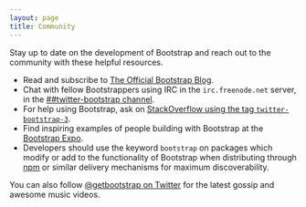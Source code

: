 ```yaml
---
layout: page
title: Community
---
```


Stay up to date on the development of Bootstrap and reach out to the community with these helpful resources.

- Read and subscribe to [The Official Bootstrap Blog](http://blog.getbootstrap.com/).
- Chat with fellow Bootstrappers using IRC in the `irc.freenode.net` server, in the [##twitter-bootstrap channel](irc://irc.freenode.net/%23twitter-bootstrap).
- For help using Bootstrap, ask on [StackOverflow using the tag `twitter-bootstrap-3`](https://stackoverflow.com/questions/tagged/twitter-bootstrap-3).
- Find inspiring examples of people building with Bootstrap at the [Bootstrap Expo](http://expo.getbootstrap.com).
- Developers should use the keyword `bootstrap` on packages which modify or add to the functionality of Bootstrap when distributing through [npm](https://www.npmjs.com/browse/keyword/bootstrap) or similar delivery mechanisms for maximum discoverability.

You can also follow [@getbootstrap on Twitter](https://twitter.com/getbootstrap) for the latest gossip and awesome music videos.
